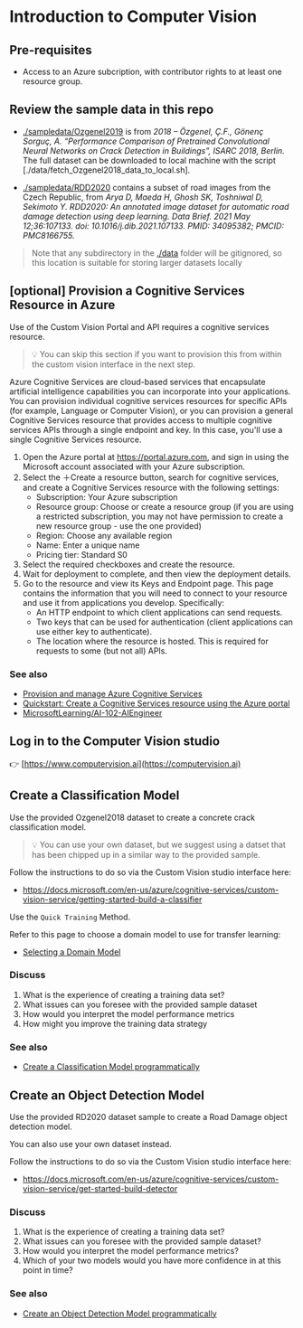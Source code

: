 # Introduction to Computer Vision

## Pre-requisites
- Access to an Azure subcription, with contributor rights to at least one resource group.

## Review the sample data in this repo
- [./sampledata/Ozgenel2019](./sampledata/Ozgenel2019) is from *2018 – Özgenel, Ç.F., Gönenç Sorguç, A. “Performance Comparison of Pretrained Convolutional Neural Networks on Crack Detection in Buildings”, ISARC 2018, Berlin.* The full dataset can be downloaded to local machine with the script [./data/fetch_Ozgenel2018_data_to_local.sh].

- [./sampledata/RDD2020](./sampledata/RDD2020) contains a subset of road images from the Czech Republic, from *Arya D, Maeda H, Ghosh SK, Toshniwal D, Sekimoto Y. RDD2020: An annotated image dataset for automatic road damage detection using deep learning. Data Brief. 2021 May 12;36:107133. doi: 10.1016/j.dib.2021.107133. PMID: 34095382; PMCID: PMC8166755.*

> Note that any subdirectory in the [./data](./data) folder will be gitignored, so this location is suitable for storing larger datasets locally


## [optional] Provision a Cognitive Services Resource in Azure 

Use of the Custom Vision Portal and API requires a cognitive services resource.

> 💡 You can skip this section if you want to provision this from within the custom vision interface in the next step. 

Azure Cognitive Services are cloud-based services that encapsulate artificial intelligence capabilities you can incorporate into your applications. You can provision individual cognitive services resources for specific APIs (for example, Language or Computer Vision), or you can provision a general Cognitive Services resource that provides access to multiple cognitive services APIs through a single endpoint and key. In this case, you'll use a single Cognitive Services resource.

1. Open the Azure portal at https://portal.azure.com, and sign in using the Microsoft account associated with your Azure subscription.
2. Select the ＋Create a resource button, search for cognitive services, and create a Cognitive Services resource with the following settings:
   - Subscription: Your Azure subscription
   - Resource group: Choose or create a resource group (if you are using a restricted subscription, you may not have permission to create a new resource group - use the one provided)
   - Region: Choose any available region
   - Name: Enter a unique name
   - Pricing tier: Standard S0
3. Select the required checkboxes and create the resource.
4. Wait for deployment to complete, and then view the deployment details.
5. Go to the resource and view its Keys and Endpoint page. This page contains the information that you will need to connect to your resource and use it from applications you develop. Specifically:
   - An HTTP endpoint to which client applications can send requests.
   - Two keys that can be used for authentication (client applications can use either key to authenticate).
   - The location where the resource is hosted. This is required for requests to some (but not all) APIs.

### See also
- [Provision and manage Azure Cognitive Services](https://docs.microsoft.com/en-us/learn/paths/provision-manage-azure-cognitive-services/)
- [Quickstart: Create a Cognitive Services resource using the Azure portal](https://docs.microsoft.com/en-us/azure/cognitive-services/cognitive-services-apis-create-account)
- [MicrosoftLearning/AI-102-AIEngineer](https://github.com/MicrosoftLearning/AI-102-AIEngineer/blob/master/Instructions/01-get-started-cognitive-services.md)



## Log in to the Computer Vision studio

👉 [https://www.computervision.ai](https://computervision.ai)


## Create a Classification Model
Use the provided Ozgenel2018 dataset to create a concrete crack classification model.

> 💡 You can use your own dataset, but we suggest using a datset that has been chipped up in a similar way to the provided sample.

Follow the instructions to do so via the Custom Vision studio interface here:
- https://docs.microsoft.com/en-us/azure/cognitive-services/custom-vision-service/getting-started-build-a-classifier 

Use the `Quick Training` Method.

Refer to this page to choose a domain model to use for transfer learning:

- [Selecting a Domain Model](https://docs.microsoft.com/en-us/azure/cognitive-services/custom-vision-service/select-domain)


### Discuss
1. What is the experience of creating a training data set?
2. What issues can you foresee with the provided sample dataset
3. How would you interpret the model performance metrics
3. How might you improve the training data strategy

### See also
- [Create a Classification Model programmatically](https://docs.microsoft.com/en-us/azure/cognitive-services/Custom-Vision-Service/quickstarts/image-classification)



## Create an Object Detection Model
Use the provided RD2020 dataset sample to create a Road Damage object detection model.

You can also use your own dataset instead. 

Follow the instructions to do so via the Custom Vision studio interface here:
- https://docs.microsoft.com/en-us/azure/cognitive-services/custom-vision-service/get-started-build-detector


### Discuss
1. What is the experience of creating a training data set?
2. What issues can you foresee with the provided sample dataset?
3. How would you interpret the model performance metrics?
4. Which of your two models would you have more confidence in at this point in time?

### See also
- [Create an Object Detection Model programmatically](https://docs.microsoft.com/en-us/azure/cognitive-services/custom-vision-service/quickstarts/object-detection)





